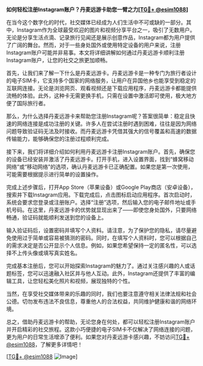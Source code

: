 **如何轻松注册Instagram账户？丹麦远游卡助您一臂之力[[TG💪+ @esim1088](https://t.me/s/esim1088)]**

在当今这个数字化的时代，社交媒体已经成为人们生活中不可或缺的一部分。其中，Instagram作为全球最受欢迎的图片和视频分享平台之一，吸引了无数用户。无论是分享生活点滴、记录旅行见闻还是展示创意作品，Instagram都为用户提供了广阔的舞台。然而，对于一些身处国外或使用特定设备的用户来说，注册Instagram账户可能并非易事。本文将详细讲解如何通过丹麦远游卡顺利注册Instagram账户，让您的社交之旅更加顺畅。

首先，让我们来了解一下什么是丹麦远游卡。丹麦远游卡是一种专门为旅行者设计的电子SIM卡，它支持多个国家的网络服务，让用户在异国他乡也能享受到稳定的互联网连接。无论是浏览网页、观看视频还是下载应用程序，丹麦远游卡都能提供流畅的体验。此外，这种卡无需更换手机，只需在设置中激活即可使用，极大地方便了国际旅行者。

那么，为什么选择丹麦远游卡来帮助您注册Instagram呢？答案很简单：稳定且快速的网络连接是成功注册的关键。许多人在尝试注册时遇到困难，往往是因为网络问题导致验证码无法及时接收。而丹麦远游卡凭借其强大的信号覆盖和高速的数据传输能力，能够确保您的注册过程顺利完成。

接下来，我们将详细介绍如何利用丹麦远游卡注册Instagram账户。首先，确保您的设备已经安装并激活了丹麦远游卡。打开手机，进入设置界面，找到“蜂窝移动网络”或“移动网络”的选项，确认丹麦远游卡已正确配置。如果您是第一次使用，可能需要根据提示进行简单的设置操作。

完成上述步骤后，打开App Store（苹果设备）或Google Play商店（安卓设备），搜索并下载Instagram应用。下载完成后，点击图标启动应用程序。首次启动时，系统会要求您登录或注册账户。选择“注册”选项，然后输入您的电子邮件地址或手机号码。在这里，丹麦远游卡的优势就显现出来了——即使您身处国外，只要网络畅通，验证码就能顺利发送到您的设备上。

输入验证码后，设置密码并填写个人资料。请注意，为了保护您的隐私，请尽量避免使用过于简单或容易被猜测的密码。同时，在填写个人资料时，您可以根据自己的需求决定是否公开显示个人信息。例如，如果您希望保持一定的匿名性，可以选择不上传头像或填写真实姓名。

完成基本注册后，您可以开始探索Instagram的魅力了。通过关注感兴趣的人或话题标签，您可以迅速融入社区并与他人互动。此外，Instagram还提供了丰富的编辑工具，让您轻松美化照片和视频，展现独特的个性。

当然，在享受社交媒体带来的乐趣的同时，我们也要注意遵守相关法律法规和社会公德。切勿发布违法不良信息，尊重他人的合法权益，共同维护健康和谐的网络环境。

总之，借助丹麦远游卡的帮助，无论您身在何处，都可以轻松注册Instagram账户并开启精彩的社交旅程。这款小巧便捷的电子SIM卡不仅解决了网络连接的问题，更为用户的日常生活增添了便利。如果您对丹麦远游卡感兴趣，不妨访问[TG💪+ @esim1088](https://t.me/s/esim1088)，了解更多详情吧！

[[TG💪+ @esim1088](https://t.me/s/esim1088) ![Image](https://i.postimg.cc/4NQfJmqS/Snipaste-2025-05-13-00-14-12.png)]